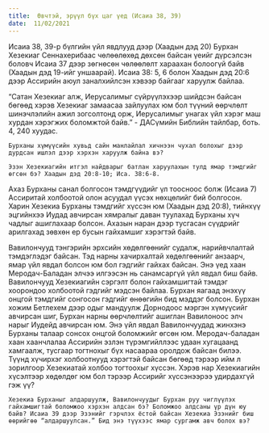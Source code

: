 ```yaml
---
title:  Өвчтэй, эрүүл бүх цаг үед (Исаиа 38, 39)
date:  11/02/2021
---
```


Исаиа 38, 39-р бүлгийн үйл явдлууд дээр (Хаадын дэд 20) Бурхан Хезекиаг Сеннахерибаас чөлөөлөхөд дөхсөн байсан үеийг дүрсэлсэн боловч Исаиа 37 дээр зөгнөсөн чөлөөлөлт хараахан болоогүй байв (Хаадын дэд 19-ийг уншаарай). Исаиа 38: 5, 6 болон Хаадын дэд 20:6 дээр Ассирийн аюул заналхийлсэн хэвээр байгааг харуулж байлаа.

“Сатан Хезекиаг алж, Иерусалимыг сүйрүүлэхээр шийдсэн байсан бөгөөд хэрэв Хезекиаг замаасаа зайлуулах юм бол түүний өөрчлөлт шинэчлэлийн ажил зогсолтонд орж, Иерусалимыг унагах үйл хэрэг маш хурдан хэрэгжих боломжтой байв.” - ДАСүмийн Библийн тайлбар, боть. 4, 240 хуудас.

`Бурханы хүмүүсийн хувьд сайн манлайлал хичнээн чухал болохыг дээр дурдсан ишлэл дээр хэрхэн харуулж байна вэ?`

`Эзэн Хезекиагийн итгэл найдварыг батлан харуулахын тулд ямар тэмдгийг өгсөн бэ? Хаадын дэд 20:8-10; Иса. 38:6-8.`

Ахаз Бурханы санал болгосон тэмдгүүдийг үл тоосноос болж (Исаиа 7) Ассиритай холбоотой олон асуудал үүсэх нөхцөлийг бий болгосон. Харин Хезекиа Бурханы тэмдгийг хүссэн юм (Хаадын дэд 20:8), тийнхүү эцгийнхээ Иудад авчирсан хямралыг даван туулахад Бурханы хүч чадлыг ашиглахаар болсон. Ахазын наран дээр тусгасан сүүдрийг арилгахад зөвхөн ер бусын гайхамшиг хэрэгтэй байв.

Вавилончууд тэнгэрийн эрхсийн хөдөлгөөнийг судалж, нарийвчлалтай тэмдэглэдэг байсан. Тэд нарны хачирхалтай хөдөлгөөнийг анзаарч, ямар үйл явдал болсон юм бол гэдгийг гайхах байсан. Энэ үед хаан Меродач-Баладан элчээ илгээсэн нь санамсаргүй үйл явдал биш байв. Вавилончууд Хезекиагийн сэргэлт болон гайхамшигтай тэмдэг хоорондоо холбоотой гэдгийг мэдсэн байлаа. Бурхан яагаад энэхүү онцгой тэмдгийг сонгосон гэдгийг өнөөгийн бид мэддэг болсон. Бурхан хожим Бетлехем дээр одыг мандуулж Дорнодоос мэргэн хүмүүсийг авчирсан шиг, Бурхан нарны өөрчлөлтийг ашиглан Вавилоноос элч нарыг Иудейд авчирсан юм. Энэ үйл явдал Вавилончуудад жинхэнэ Бурханы талаар сонсох онцгой боломжийг өгсөн юм. Меродач-баладан хаан хаанчлалаа Ассирийн эзлэн түрэмгийллээс удаан хугацаанд хамгаалж, тусгаар тогтнохыг бүх насаараа оролдож байсан билээ. Түүнд хүчирхэг холбоотнууд хэрэгтэй байсан бөгөөд тэрээр ийм л зорилгоор Хезекиатай холбоо тогтоохыг хүссэн. Хэрэв нар Хезекиагийн хүсэлтээр хөдөлдөг юм бол тэрээр Ассирийг хүссэнээрээ удирдахгүй гэж үү?

`Хезекиа Бурханыг алдаршуулж, Вавилончуудыг Бурхан руу чиглүүлэх гайхамшигтай боломжоо хэрхэн алдсан бэ? Боломжоо алдсаны үр дүн юу байв? Исаиа 39 дээр Эзэнийг гэрчлэх ёстой байсан Хезекиа Эзэнийг биш өөрийгөө “алдаршуулсан.” Бид энэ түүхээс ямар сургамж авч болох вэ?`